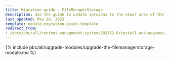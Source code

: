 ```yaml
---
title: Migration guide - FileManagerStorage
description: Use the guide to update versions to the newer ones of the FileManagerStorage module.
last_updated: May 20, 2022
template: module-migration-guide-template
redirect_from:
- /docs/pbc/all/content-management-system/202212.0/install-and-upgrade/upgrade-modules/upgrade-the-filemanagerstorage-module.html
---
```


{% include pbc/all/upgrade-modules/upgrade-the-filemanagerstorage-module.md %} <!-- To edit, see /_includes/pbc/all/upgrade-modules/upgrade-the-filemanagerstorage-module.md -->
